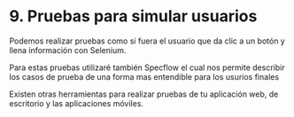 # 9. Pruebas para simular usuarios

Podemos realizar pruebas como si fuera el usuario que da clic a un botón y llena información con Selenium.

Para estas pruebas utilizaré también Specflow el cual nos permite describir los casos de prueba de una forma mas entendible para los usurios finales

Existen otras herramientas  para realizar pruebas de tu aplicación web, de escritorio y las aplicaciones móviles.

